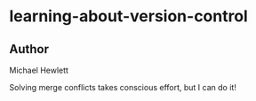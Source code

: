 # learning-about-version-control

## Author
Michael Hewlett

Solving merge conflicts takes conscious effort, but I can do it!
